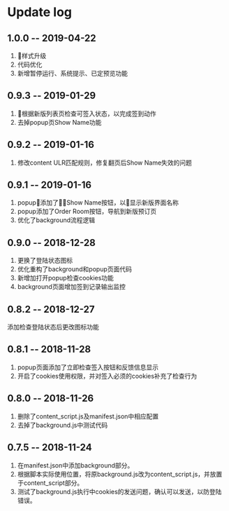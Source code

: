 # Update log

## 1.0.0 -- 2019-04-22
1. 样式升级
2. 代码优化
3. 新增暂停运行、系统提示、已定预览功能

## 0.9.3 -- 2019-01-29
1. 根据新版列表页检查可签入状态，以完成签到动作
2. 去掉popup页Show Name功能

## 0.9.2 -- 2019-01-16
1. 修改content ULR匹配规则，修复翻页后Show Name失效的问题

## 0.9.1 -- 2019-01-16
1. popup添加了Show Name按钮，以显示新版界面名称
2. popup添加了Order Room按钮，导航到新版预订页
3. 优化了background流程逻辑

## 0.9.0 -- 2018-12-28
1. 更换了登陆状态图标
2. 优化重构了background和popup页面代码
3. 新增加打开popup检查cookies功能
4. background页面增加签到记录输出监控

## 0.8.2 -- 2018-12-27
添加检查登陆状态后更改图标功能

## 0.8.1 -- 2018-11-28
1. popup页面添加了立即检查签入按钮和反馈信息显示
2. 开启了cookies使用权限，并对签入必须的cookies补充了检查行为

## 0.8.0 -- 2018-11-26
1. 删除了content_script.js及manifest.json中相应配置
2. 去掉了background.js中测试代码

## 0.7.5 -- 2018-11-24
1. 在manifest.json中添加background部分。
2. 根据脚本实际使用位置，将原background.js改为content_script.js，并放置于content_script部分。
3. 测试了background.js执行中cookies的发送问题，确认可以发送，以防登陆错误。
